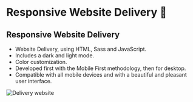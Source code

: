 # Responsive Website Delivery 🚚

## Responsive Website Delivery

- Website Delivery, using HTML, Sass and JavaScript.
- Includes a dark and light mode.
- Color customization.
- Developed first with the Mobile First methodology, then for desktop.
- Compatible with all mobile devices and with a beautiful and pleasant user interface.


![Delivery website](/preview.png)
